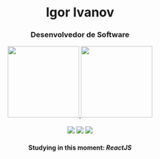 <h1 align="center">Igor Ivanov</h1>
<h3 align="center">Desenvolvedor de Software</h3>

<div align="center">
  <a href="https://beacons.ai/karolineymt">
  <img height="160em" src="https://github-readme-stats.vercel.app/api?username=igormivanov&show_icons=true&theme=dracula&include_all_commits=true&count_private=true"/>
  <img height="160em" src="https://github-readme-stats.vercel.app/api/top-langs/?username=igormivanov&layout=compact&langs_count=7&theme=dracula"/>
</div><br>
 
<div align="center" > 
  <a href="https://instagram.com/igormivanov" target="_blank"><img src="https://img.shields.io/badge/-Instagram-%23E4405F?style=for-the-badge&logo=instagram&logoColor=white" target="_blank"></a>
  <a href="https://www.linkedin.com/in/igor-ivanov-592722232" target="_blank"><img src="https://img.shields.io/badge/-LinkedIn-%230077B5?style=for-the-badge&logo=linkedin&logoColor=white" target="_blank"></a>
  <a href = "mailto:igormivanovx@gmail.com"><img src="https://img.shields.io/badge/Gmail-D14836?style=for-the-badge&logo=gmail&logoColor=white" target="_blank"></a>
  <h4>Studying in this moment:  <i>ReactJS<i></h4>
</div>

